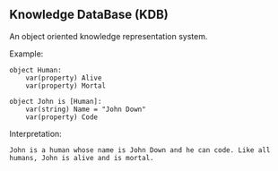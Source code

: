 Knowledge DataBase (KDB)
---------------------------
An object oriented knowledge representation system.

Example:

````
object Human:
	var(property) Alive
	var(property) Mortal

object John is [Human]:
	var(string) Name = "John Down"
	var(property) Code
````	
	
Interpretation:
````
John is a human whose name is John Down and he can code. Like all humans, John is alive and is mortal.
````
